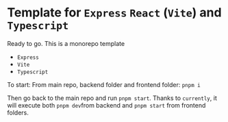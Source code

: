 # Template for `Express` `React` (`Vite`) and `Typescript`

Ready to go.
This is a monorepo template

- `Express`
- `Vite`
- `Typescript`

To start:
From main repo, backend folder and frontend folder: `pnpm i`

Then go back to the main repo and run `pnpm start`.
Thanks to `currently`, it will execute both `pnpm dev`from backend and `pnpm start` from frontend folders.
